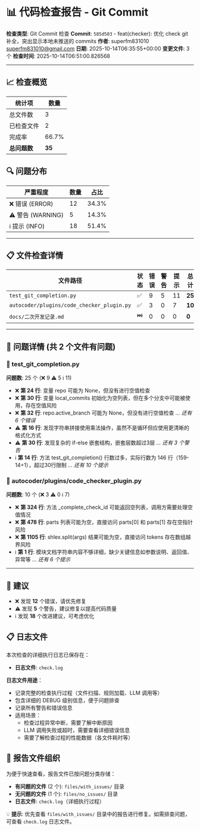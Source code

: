 # 📊 代码检查报告 - Git Commit

**检查类型**: Git Commit 检查
**Commit**: `585d503` - feat(checker): 优化 check git 补全，突出显示本地未推送的 commits
**作者**: superfm831010 <superfm831010@gmail.com>
**日期**: 2025-10-14T06:35:55+00:00
**变更文件**: 3 个
**检查时间**: 2025-10-14T06:51:00.826568

---

## 📈 检查概览

| 统计项 | 数量 |
|--------|------|
| 总文件数 | 3 |
| 已检查文件 | 2 |
| 完成率 | 66.7% |
| **总问题数** | **35** |

## 🔍 问题分布

| 严重程度 | 数量 | 占比 |
|---------|------|------|
| ❌ 错误 (ERROR) | 12 | 34.3% |
| ⚠️ 警告 (WARNING) | 5 | 14.3% |
| ℹ️ 提示 (INFO) | 18 | 51.4% |

---

## 📋 文件检查详情

| 文件路径 | 状态 | 错误 | 警告 | 提示 | 总计 |
|---------|------|------|------|------|------|
| `test_git_completion.py` | ✅ | 9 | 5 | 11 | **25** |
| `autocoder/plugins/code_checker_plugin.py` | ✅ | 3 | 0 | 7 | **10** |
| `docs/二次开发记录.md` | ⏭️ | 0 | 0 | 0 | **0** |

---

## 🔴 问题详情 (共 2 个文件有问题)

### 📄 test_git_completion.py

**问题数**: 25 个 (❌ 9 ⚠️ 5 ℹ️ 11)

- ❌ **第 24 行**: 变量 repo 可能为 None，但没有进行空值检查
- ❌ **第 30 行**: 变量 local_commits 初始化为空列表，但在多个分支中可能被使用，存在空值风险
- ❌ **第 32 行**: repo.active_branch 可能为 None，但没有进行空值检查
  _... 还有 6 个错误_
- ⚠️ **第 16 行**: 发现字符串拼接使用乘法操作，虽然不是循环但应使用更清晰的格式化方式
- ⚠️ **第 30 行**: 发现复杂的 if-else 嵌套结构，嵌套层数超过3层
  _... 还有 3 个警告_
- ℹ️ **第 14 行**: 方法 test_git_completion() 行数过多，实际行数为 146 行（159-14+1），超过30行限制
  _... 还有 10 个提示_

### 📄 autocoder/plugins/code_checker_plugin.py

**问题数**: 10 个 (❌ 3 ⚠️ 0 ℹ️ 7)

- ❌ **第 324 行**: 方法 _complete_check_id 可能返回空列表，调用方需要处理空值情况
- ❌ **第 478 行**: parts 列表可能为空，直接访问 parts[0] 和 parts[1] 存在空指针风险
- ❌ **第 1105 行**: shlex.split(args) 结果可能为空，直接访问 tokens 存在数组越界风险
- ℹ️ **第 1 行**: 模块文档字符串内容不够详细，缺少关键信息如参数说明、返回值、异常等
  _... 还有 6 个提示_

---

## 📝 建议

- ❌ 发现 **12** 个错误，请优先修复
- ⚠️ 发现 **5** 个警告，建议修复以提高代码质量
- ℹ️ 发现 **18** 个改进建议，可考虑优化

## 📋 日志文件

本次检查的详细执行日志已保存在：

- **日志文件**: `check.log`

**日志文件用途**：
- 记录完整的检查执行过程（文件扫描、规则加载、LLM 调用等）
- 包含详细的 DEBUG 级别信息，便于问题排查
- 记录所有警告和错误信息
- 适用场景：
  - 检查过程异常中断，需要了解中断原因
  - LLM 调用失败或超时，需要查看详细错误信息
  - 需要了解检查过程的性能数据（各文件耗时等）

## 📁 报告文件组织

为便于快速查看，报告文件已按问题分类存储：

- **有问题的文件** (2 个): `files/with_issues/` 目录
- **无问题的文件** (1 个): `files/no_issues/` 目录
- **日志文件**: `check.log`（详细执行过程）

💡 **提示**: 优先查看 `files/with_issues/` 目录中的报告进行修复。如需排查问题，可查看 `check.log` 日志文件。
